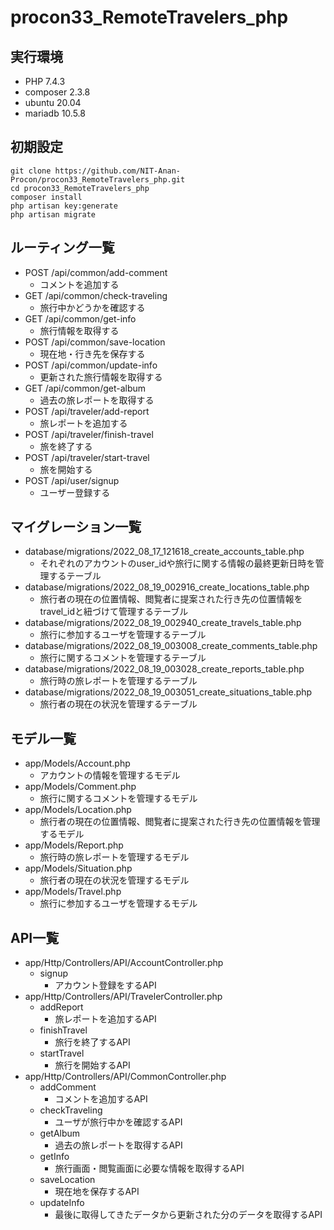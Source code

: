 # procon33_RemoteTravelers_php

## 実行環境
- PHP 7.4.3
- composer 2.3.8
- ubuntu 20.04
- mariadb 10.5.8

## 初期設定
```
git clone https://github.com/NIT-Anan-Procon/procon33_RemoteTravelers_php.git
cd procon33_RemoteTravelers_php
composer install
php artisan key:generate
php artisan migrate
```

## ルーティング一覧
- POST /api/common/add-comment
  - コメントを追加する
- GET /api/common/check-traveling
  - 旅行中かどうかを確認する
- GET /api/common/get-info
  - 旅行情報を取得する
- POST /api/common/save-location
  - 現在地・行き先を保存する
- POST /api/common/update-info
  - 更新された旅行情報を取得する
- GET /api/common/get-album
  - 過去の旅レポートを取得する
- POST /api/traveler/add-report
  - 旅レポートを追加する
- POST /api/traveler/finish-travel
  - 旅を終了する
- POST /api/traveler/start-travel
  - 旅を開始する
- POST /api/user/signup
  - ユーザー登録する

## マイグレーション一覧
- database/migrations/2022_08_17_121618_create_accounts_table.php
    - それぞれのアカウントのuser_idや旅行に関する情報の最終更新日時を管理するテーブル
- database/migrations/2022_08_19_002916_create_locations_table.php
    - 旅行者の現在の位置情報、閲覧者に提案された行き先の位置情報をtravel_idと紐づけて管理するテーブル
- database/migrations/2022_08_19_002940_create_travels_table.php
    - 旅行に参加するユーザを管理するテーブル
- database/migrations/2022_08_19_003008_create_comments_table.php
    - 旅行に関するコメントを管理するテーブル
- database/migrations/2022_08_19_003028_create_reports_table.php
    - 旅行時の旅レポートを管理するテーブル
- database/migrations/2022_08_19_003051_create_situations_table.php
    - 旅行者の現在の状況を管理するテーブル

## モデル一覧
- app/Models/Account.php
    - アカウントの情報を管理するモデル
- app/Models/Comment.php
    - 旅行に関するコメントを管理するモデル
- app/Models/Location.php
    - 旅行者の現在の位置情報、閲覧者に提案された行き先の位置情報を管理するモデル
- app/Models/Report.php
    - 旅行時の旅レポートを管理するモデル
- app/Models/Situation.php
    - 旅行者の現在の状況を管理するモデル
- app/Models/Travel.php
    - 旅行に参加するユーザを管理するモデル

## API一覧
- app/Http/Controllers/API/AccountController.php
  - signup
    - アカウント登録をするAPI
- app/Http/Controllers/API/TravelerController.php
  - addReport
    - 旅レポートを追加するAPI
  - finishTravel
    - 旅行を終了するAPI
  - startTravel
    - 旅行を開始するAPI
- app/Http/Controllers/API/CommonController.php
  - addComment
    - コメントを追加するAPI
  - checkTraveling
    - ユーザが旅行中かを確認するAPI
  - getAlbum
    - 過去の旅レポートを取得するAPI
  - getInfo
    - 旅行画面・閲覧画面に必要な情報を取得するAPI
  - saveLocation
    - 現在地を保存するAPI
  - updateInfo
    - 最後に取得してきたデータから更新された分のデータを取得するAPI
